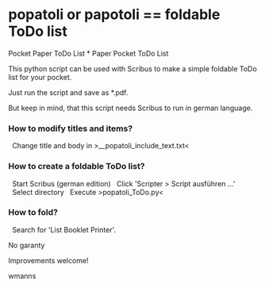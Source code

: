 # popatoli or papotoli == foldable ToDo list 
Pocket Paper ToDo List * Paper Pocket ToDo List

This python script can be used with Scribus to make a simple foldable ToDo list for your pocket.

Just run the script and save as *.pdf.

But keep in mind, that this script needs Scribus to run in german language.

### How to modify titles and items?
&nbsp;&nbsp;Change title and body in >__popatoli_include_text.txt<


### How to create a foldable ToDo list?
&nbsp;&nbsp;Start Scribus (german edition)
&nbsp;&nbsp;Click 'Scripter > Script ausführen ...' 
&nbsp;&nbsp;Select directory 
&nbsp;&nbsp;Execute >popatoli_ToDo.py<

### How to fold? 
&nbsp;&nbsp;Search for 'List Booklet Printer'.


No garanty


Improvements welcome!


wmanns
